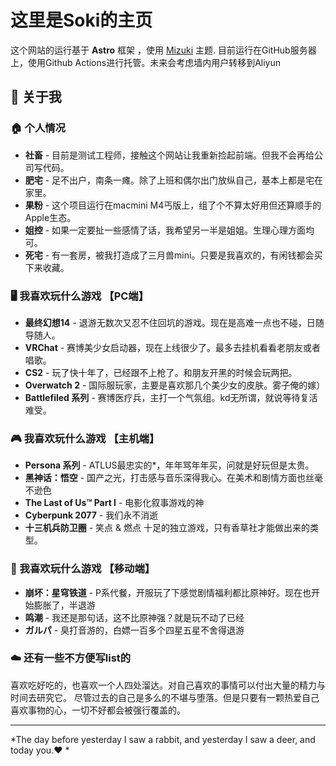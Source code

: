 # 这里是Soki的主页

这个网站的运行基于 **Astro** 框架 ，使用 [Mizuki](https://github.com/matsuzaka-yuki/mizuki) 主题.
目前运行在GitHub服务器上，使用Github Actions进行托管。未来会考虑墙内用户转移到Aliyun

## 🌟 关于我

### 🏠 个人情况
- **社畜** - 目前是测试工程师，接触这个网站让我重新捡起前端。但我不会再给公司写代码。
- **肥宅** - 足不出户，南条一瘫。除了上班和偶尔出门放纵自己，基本上都是宅在家里。
- **果粉** - 这个项目运行在macmini M4丐版上，组了个不算太好用但还算顺手的Apple生态。
- **姐控** - 如果一定要扯一些感情了话，我希望另一半是姐姐。生理心理方面均可。
- **死宅** - 有一套房，被我打造成了三月兽mini。只要是我喜欢的，有闲钱都会买下来收藏。

### 🖥️ 我喜欢玩什么游戏 【PC端】
- **最终幻想14** - 退游无数次又忍不住回坑的游戏。现在是高难一点也不碰，日随导随人。
- **VRChat** - 赛博美少女启动器，现在上线很少了。最多去挂机看看老朋友或者唱歌。
- **CS2** - 玩了快十年了，已经跟不上枪了。和朋友开黑的时候会玩两把。
- **Overwatch 2** - 国际服玩家，主要是喜欢那几个美少女的皮肤。雾子俺的嫁）
- **Battlefiled 系列** - 赛博医疗兵，主打一个气氛组。kd无所谓，就说等待复活难受。


### 🎮 我喜欢玩什么游戏 【主机端】
- **Persona 系列** - ATLUS最忠实的*，年年骂年年买，问就是好玩但是太贵。
- **黑神话：悟空** - 国产之光，打击感与音乐深得我心。在美术和剧情方面也丝毫不逊色
- **The Last of Us™ Part I** - 电影化叙事游戏的神
- **Cyberpunk 2077** - 我们永不消逝
- **十三机兵防卫圈** - 笑点 & 燃点 十足的独立游戏，只有香草社才能做出来的类型。

### 📱 我喜欢玩什么游戏 【移动端】
- **崩坏：星穹铁道** -  P系代餐，开服玩了下感觉剧情福利都比原神好。现在也开始膨胀了，半退游
- **鸣潮** - 我还是那句话，这不比原神强？就是玩不动了已经
- **ガルパ** - 臭打音游的，白嫖一百多个四星五星不舍得退游


### ☁️ 还有一些不方便写list的
喜欢吃好吃的，也喜欢一个人四处溜达。对自己喜欢的事情可以付出大量的精力与时间去研究它。
尽管过去的自己是多么的不堪与堕落。但是只要有一颗热爱自己喜欢事物的心，一切不好都会被强行覆盖的。

---

*The day before yesterday I saw a rabbit, and yesterday I saw a deer, and today you.❤️ *
